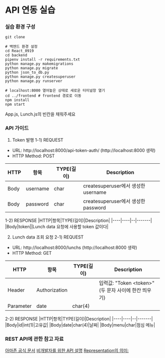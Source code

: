 # API 연동 실습

### 실습 환경 구성
```
git clone 

# 백엔드 환경 설정
cd React_0919
cd backend
pipenv install -r requirements.txt
python manage.py makemigrations
python manage.py migrate
python json_to_db.py
python manage.py createsuperuser
python manage.py runserver

# localhost:8000 열어놓은 상태로 새로운 터미널창 열기
cd ../frontend # frontend 경로로 이동
npm install
npm start

```

App.js, Lunch.js의 빈칸을 채워주세요



### API 가이드
1. Token 발행
1-1) REQUEST
- URL: http://localhost:8000/api-token-auth/
  (http://localhost:8000 생략)
- HTTP Method: POST

|HTTP|항목|TYPE(길이)|Description|
|----|----|--|-------|
|Body|username|char|createsuperuser에서 생성한 username|
|Body|password|char|createsuperuser에서 생성한 password|

1-2) RESPONSE
|HTTP|항목|TYPE(길이)|Description|
|----|----|--|-------|
|Body|token||Lunch data 요청에 사용할 token 값이다|


2. Lunch data 조회 요청
2-1) REQUEST
- URL: http://localhost:8000/lunchs
  (http://localhost:8000 생략)
- HTTP Method: GET

|HTTP|항목|TYPE(길이)|Description|
|----|----|--|-------|
|Header|Authorization||입력값: "Token \<token\>" (두 문자 사이에 한칸 띄우기)|
|Parameter|date|char(4)||

2-2) RESPONSE
|HTTP|항목|TYPE(길이)|Description|
|----|----|--|-------|
|Body|id|int(1)|고유값|
|Body|date|char(4)|날짜|
|Body|menu|char|점심 메뉴|


### REST API에 관한 참고 자료
[아마존 공식 문서](https://aws.amazon.com/ko/what-is/api/)
[비개발자를 위한 API 설명](https://www.joinc.co.kr/w/Site/Network_Programing/AdvancedComm/HTTP#google_vignette)
[Representation의 의미: ](https://blog.wishket.com/api%EB%9E%80-%EC%89%BD%EA%B2%8C-%EC%84%A4%EB%AA%85-%EA%B7%B8%EB%A6%B0%ED%81%B4%EB%9D%BC%EC%9D%B4%EC%96%B8%ED%8A%B8)

